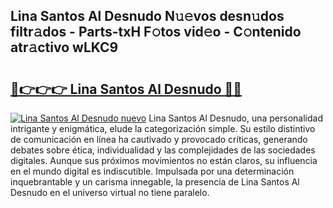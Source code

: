 ## Lina Santos Al Desnudo N𝚞𝚎vos desn𝚞dos filtr𝚊dos - Parts-txH F𝚘tos vid𝚎o - C𝚘ntenido atr𝚊ctivo wLKC9

# <h2><a href="http://mb6qro.tromn.icu/?c=Lina+Santos+Al+Desnudo">🔗👉👉👉 Lina Santos Al Desnudo 🔗🔗</a></h2>

[![Lina Santos Al Desnudo nuevo](https://i.imgur.com/pEAQMta.gif)](http://mb6qro.tromn.icu/?c=Lina+Santos+Al+Desnudo)
Lina Santos Al Desnudo, una personalidad intrigante y enigmática, elude la categorización simple. Su estilo distintivo de comunicación en línea ha cautivado y provocado críticas, generando debates sobre ética, individualidad y las complejidades de las sociedades digitales. Aunque sus próximos movimientos no están claros, su influencia en el mundo digital es indiscutible. Impulsada por una determinación inquebrantable y un carisma innegable, la presencia de Lina Santos Al Desnudo en el universo virtual no tiene paralelo.
